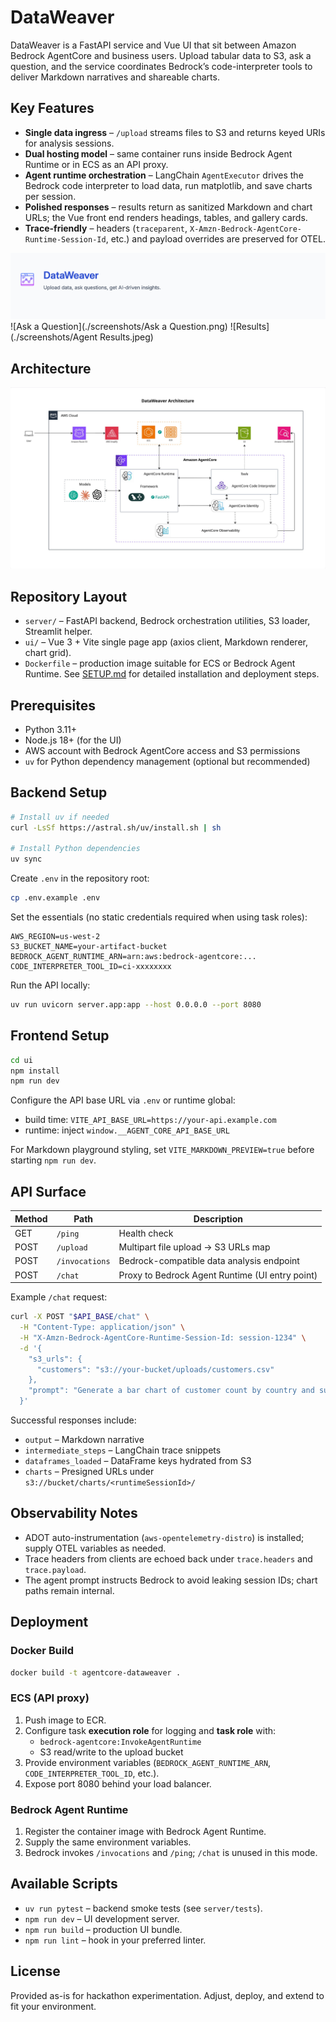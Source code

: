 # DataWeaver

DataWeaver is a FastAPI service and Vue UI that sit between Amazon Bedrock AgentCore and business users. Upload tabular data to S3, ask a question, and the service coordinates Bedrock’s code-interpreter tools to deliver Markdown narratives and shareable charts.

## Key Features

- **Single data ingress** – `/upload` streams files to S3 and returns keyed URIs for analysis sessions.
- **Dual hosting model** – same container runs inside Bedrock Agent Runtime or in ECS as an API proxy.
- **Agent runtime orchestration** – LangChain `AgentExecutor` drives the Bedrock code interpreter to load data, run matplotlib, and save charts per session.
- **Polished responses** – results return as sanitized Markdown and chart URLs; the Vue front end renders headings, tables, and gallery cards.
- **Trace-friendly** – headers (`traceparent`, `X-Amzn-Bedrock-AgentCore-Runtime-Session-Id`, etc.) and payload overrides are preserved for OTEL.


![Header](./screenshots/Header.png)
![Ask a Question](./screenshots/Ask a Question.png)
![Results](./screenshots/Agent Results.jpeg)

## Architecture

![Architecture](architecture.jpg)

## Repository Layout

- `server/` – FastAPI backend, Bedrock orchestration utilities, S3 loader, Streamlit helper.
- `ui/` – Vue 3 + Vite single page app (axios client, Markdown renderer, chart grid).
- `Dockerfile` – production image suitable for ECS or Bedrock Agent Runtime.
See [SETUP.md](SETUP.md) for detailed installation and deployment steps.

## Prerequisites

- Python 3.11+
- Node.js 18+ (for the UI)
- AWS account with Bedrock AgentCore access and S3 permissions
- `uv` for Python dependency management (optional but recommended)

## Backend Setup

```bash
# Install uv if needed
curl -LsSf https://astral.sh/uv/install.sh | sh

# Install Python dependencies
uv sync
```

Create `.env` in the repository root:

```bash
cp .env.example .env
```

Set the essentials (no static credentials required when using task roles):

```env
AWS_REGION=us-west-2
S3_BUCKET_NAME=your-artifact-bucket
BEDROCK_AGENT_RUNTIME_ARN=arn:aws:bedrock-agentcore:...
CODE_INTERPRETER_TOOL_ID=ci-xxxxxxxx
```

Run the API locally:

```bash
uv run uvicorn server.app:app --host 0.0.0.0 --port 8080
```

## Frontend Setup

```bash
cd ui
npm install
npm run dev
```

Configure the API base URL via `.env` or runtime global:

- build time: `VITE_API_BASE_URL=https://your-api.example.com`
- runtime: inject `window.__AGENT_CORE_API_BASE_URL`

For Markdown playground styling, set `VITE_MARKDOWN_PREVIEW=true` before starting `npm run dev`.

## API Surface

| Method | Path           | Description                                     |
|--------|----------------|-------------------------------------------------|
| GET    | `/ping`        | Health check                                    |
| POST   | `/upload`      | Multipart file upload → S3 URLs map             |
| POST   | `/invocations` | Bedrock-compatible data analysis endpoint       |
| POST   | `/chat`        | Proxy to Bedrock Agent Runtime (UI entry point) |

Example `/chat` request:

```bash
curl -X POST "$API_BASE/chat" \
  -H "Content-Type: application/json" \
  -H "X-Amzn-Bedrock-AgentCore-Runtime-Session-Id: session-1234" \
  -d '{
    "s3_urls": {
      "customers": "s3://your-bucket/uploads/customers.csv"
    },
    "prompt": "Generate a bar chart of customer count by country and summarise the top regions."
  }'
```

Successful responses include:

- `output` – Markdown narrative
- `intermediate_steps` – LangChain trace snippets
- `dataframes_loaded` – DataFrame keys hydrated from S3
- `charts` – Presigned URLs under `s3://bucket/charts/<runtimeSessionId>/`

## Observability Notes

- ADOT auto-instrumentation (`aws-opentelemetry-distro`) is installed; supply OTEL variables as needed.
- Trace headers from clients are echoed back under `trace.headers` and `trace.payload`.
- The agent prompt instructs Bedrock to avoid leaking session IDs; chart paths remain internal.

## Deployment

### Docker Build

```bash
docker build -t agentcore-dataweaver .
```

### ECS (API proxy)

1. Push image to ECR.
2. Configure task **execution role** for logging and **task role** with:
   - `bedrock-agentcore:InvokeAgentRuntime`
   - S3 read/write to the upload bucket
3. Provide environment variables (`BEDROCK_AGENT_RUNTIME_ARN`, `CODE_INTERPRETER_TOOL_ID`, etc.).
4. Expose port 8080 behind your load balancer.

### Bedrock Agent Runtime

1. Register the container image with Bedrock Agent Runtime.
2. Supply the same environment variables.
3. Bedrock invokes `/invocations` and `/ping`; `/chat` is unused in this mode.

## Available Scripts

- `uv run pytest` – backend smoke tests (see `server/tests`).
- `npm run dev` – UI development server.
- `npm run build` – production UI bundle.
- `npm run lint` – hook in your preferred linter.

## License

Provided as-is for hackathon experimentation. Adjust, deploy, and extend to fit your environment.
